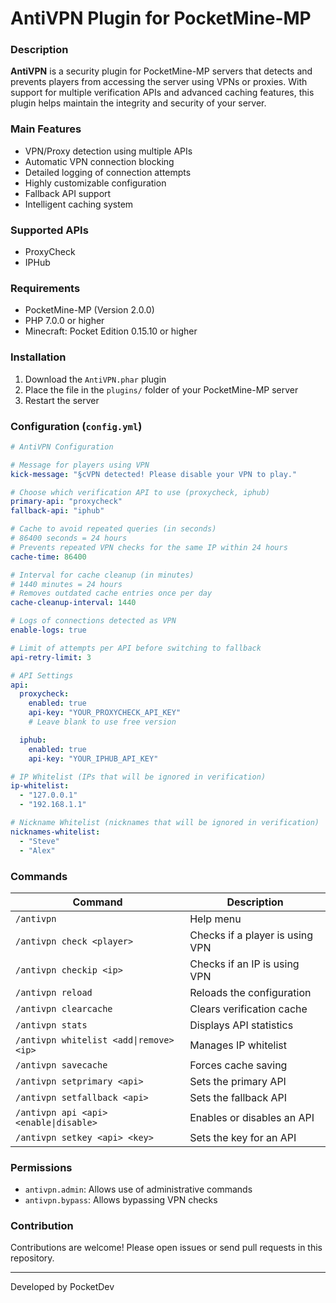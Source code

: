 # AntiVPN Plugin for PocketMine-MP

### Description

**AntiVPN** is a security plugin for PocketMine-MP servers that detects and prevents players from accessing the server using VPNs or proxies. With support for multiple verification APIs and advanced caching features, this plugin helps maintain the integrity and security of your server.

### Main Features

- VPN/Proxy detection using multiple APIs
- Automatic VPN connection blocking
- Detailed logging of connection attempts
- Highly customizable configuration
- Fallback API support
- Intelligent caching system

### Supported APIs

- ProxyCheck
- IPHub

### Requirements

- PocketMine-MP (Version 2.0.0)
- PHP 7.0.0 or higher
- Minecraft: Pocket Edition 0.15.10 or higher

### Installation

1. Download the `AntiVPN.phar` plugin
2. Place the file in the `plugins/` folder of your PocketMine-MP server
3. Restart the server

### Configuration (`config.yml`)

```yaml
# AntiVPN Configuration

# Message for players using VPN
kick-message: "§cVPN detected! Please disable your VPN to play."

# Choose which verification API to use (proxycheck, iphub)
primary-api: "proxycheck"
fallback-api: "iphub"

# Cache to avoid repeated queries (in seconds)
# 86400 seconds = 24 hours
# Prevents repeated VPN checks for the same IP within 24 hours
cache-time: 86400

# Interval for cache cleanup (in minutes)
# 1440 minutes = 24 hours
# Removes outdated cache entries once per day
cache-cleanup-interval: 1440

# Logs of connections detected as VPN
enable-logs: true

# Limit of attempts per API before switching to fallback
api-retry-limit: 3

# API Settings
api:
  proxycheck:
    enabled: true
    api-key: "YOUR_PROXYCHECK_API_KEY"
    # Leave blank to use free version

  iphub:
    enabled: true
    api-key: "YOUR_IPHUB_API_KEY"

# IP Whitelist (IPs that will be ignored in verification)
ip-whitelist:
  - "127.0.0.1"
  - "192.168.1.1"

# Nickname Whitelist (nicknames that will be ignored in verification)
nicknames-whitelist:
  - "Steve"
  - "Alex"
```

### Commands

| Command                                 | Description |
|-----------------------------------------|-------------|
| `/antivpn`                              | Help menu |
| `/antivpn check <player>`               | Checks if a player is using VPN |
| `/antivpn checkip <ip>`                 | Checks if an IP is using VPN |
| `/antivpn reload`                       | Reloads the configuration |
| `/antivpn clearcache`                   | Clears verification cache |
| `/antivpn stats`                        | Displays API statistics |
| `/antivpn whitelist <add\|remove> <ip>` | Manages IP whitelist |
| `/antivpn savecache`                    | Forces cache saving |
| `/antivpn setprimary <api>`             | Sets the primary API |
| `/antivpn setfallback <api>`            | Sets the fallback API |
| `/antivpn api <api> <enable\|disable>`  | Enables or disables an API |
| `/antivpn setkey <api> <key>`           | Sets the key for an API |

### Permissions

- `antivpn.admin`: Allows use of administrative commands
- `antivpn.bypass`: Allows bypassing VPN checks

### Contribution

Contributions are welcome! Please open issues or send pull requests in this repository.

---

Developed by PocketDev
